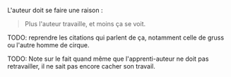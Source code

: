 <!-- Page: #636 Cacher son travail -->

L'auteur doit se faire une raison :

> Plus l'auteur travaille, et moins ça se voit.

<adminonly>TODO: reprendre les citations qui parlent de ça, notamment celle de gruss ou l'autre homme de cirque.</adminonly>

<adminonly>TODO: Note sur le fait quand même que l'apprenti-auteur ne doit pas retravailler, il ne sait pas encore cacher son travail.</adminonly>